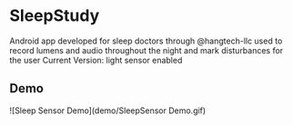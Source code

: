 # SleepStudy
Android app developed for sleep doctors through @hangtech-llc used to record lumens and audio throughout the night and mark disturbances for the user
Current Version: light sensor enabled
## Demo
![Sleep Sensor Demo](demo/SleepSensor Demo.gif)
